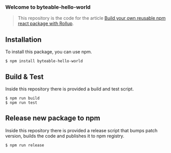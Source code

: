 ### Welcome to byteable-hello-world

> This repository is the code for the article [Build your own reusable npm react package with Rollup](https://www.byteable.dev/posts/build-your-own-reusable-npm-react-package-with-rollup/).

## Installation

To install this package, you can use npm.

```
$ npm install byteable-hello-world
```

## Build & Test

Inside this repository there is provided a build and test script.

```
$ npm run build
$ npm run test
```

## Release new package to npm

Inside this repository there is provided a release script that bumps patch version, builds the code and publishes it to npm registry.

```
$ npm run release
```
